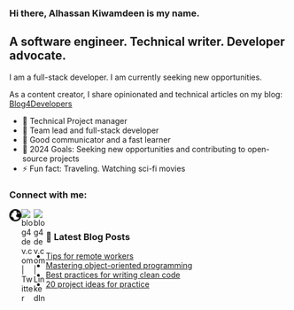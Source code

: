 ### Hi there, Alhassan Kiwamdeen is my name.

## A software engineer. Technical writer. Developer advocate.

I am a full-stack developer. I am currently seeking new opportunities.

As a content creator, I share opinionated and technical articles on my blog: [Blog4Developers](https://www.blog4dev.com/)

- 🌱 Technical Project manager
- 👯 Team lead and full-stack developer
- 🔭 Good communicator and a fast learner
- 🥅 2024 Goals: Seeking new opportunities and contributing to open-source projects
- ⚡ Fun fact: Traveling. Watching sci-fi movies

### Connect with me:

[<img align="left" alt="blog4dev.com" width="22px" src="https://raw.githubusercontent.com/iconic/open-iconic/master/svg/globe.svg" />](https://www.blog4dev.com/)
[<img align="left" alt="blog4dev.com | Twitter" width="22px" src="https://cdn.jsdelivr.net/npm/simple-icons@v3/icons/twitter.svg" />](https://twitter.com/akiwams)
[<img align="left" alt="blog4dev.com | LinkedIn" width="22px" src="https://cdn.jsdelivr.net/npm/simple-icons@v3/icons/linkedin.svg" />](https://www.linkedin.com/in/alhassan-kiwamdeen-56a144102/)
<br />

### 📕 Latest Blog Posts

- [Tips for remote workers ](https://www.blog4dev.com/tips-for-remote-workers/)
- [Mastering object-oriented programming](https://www.blog4dev.com/mastering-object-oriented-programming/)
- [Best practices for writing clean code](https://www.blog4dev.com/best-practices-for-writing-clean-and-readable-code/)
- [20 project ideas for practice](https://www.blog4dev.com/developer-projects/)   



